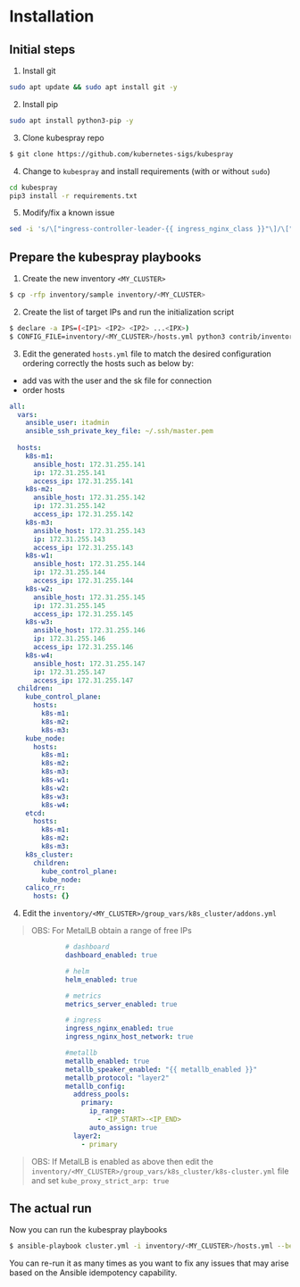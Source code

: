# Installation

## Initial steps

1. Install git 

```bash
sudo apt update && sudo apt install git -y
```

2. Install pip
```bash
sudo apt install python3-pip -y
```

3. Clone kubespray repo
```bash
$ git clone https://github.com/kubernetes-sigs/kubespray
```

4. Change to `kubespray` and install requirements (with or without `sudo`)

```bash
cd kubespray
pip3 install -r requirements.txt
```

5. Modify/fix a known issue

```bash
sed -i 's/\["ingress-controller-leader-{{ ingress_nginx_class }}"\]/\["ingress-controller-leader-{{ ingress_nginx_class }}","ingress-controller-leader"\]/g' roles/kubernetes-apps/ingress_controller/ingress_nginx/templates/role-ingress-nginx.yml.j2
```


## Prepare the kubespray playbooks

1. Create the new inventory `<MY_CLUSTER>`

```bash
$ cp -rfp inventory/sample inventory/<MY_CLUSTER>
```

2. Create the list of target IPs and run the initialization script
```bash
$ declare -a IPS=(<IP1> <IP2> <IP2> ...<IPX>)
$ CONFIG_FILE=inventory/<MY_CLUSTER>/hosts.yml python3 contrib/inventory_builder/inventory.py ${IPS[@]}
```

3. Edit the generated `hosts.yml` file to match the desired configuration ordering correctly the hosts such as below by:
  - add vas with the user and the sk file for connection
  - order hosts

```yaml
all:
  vars:
    ansible_user: itadmin
    ansible_ssh_private_key_file: ~/.ssh/master.pem
    
  hosts:
    k8s-m1:
      ansible_host: 172.31.255.141
      ip: 172.31.255.141
      access_ip: 172.31.255.141
    k8s-m2:
      ansible_host: 172.31.255.142
      ip: 172.31.255.142
      access_ip: 172.31.255.142
    k8s-m3:
      ansible_host: 172.31.255.143
      ip: 172.31.255.143
      access_ip: 172.31.255.143
    k8s-w1:
      ansible_host: 172.31.255.144
      ip: 172.31.255.144
      access_ip: 172.31.255.144
    k8s-w2:
      ansible_host: 172.31.255.145
      ip: 172.31.255.145
      access_ip: 172.31.255.145
    k8s-w3:
      ansible_host: 172.31.255.146
      ip: 172.31.255.146
      access_ip: 172.31.255.146
    k8s-w4:
      ansible_host: 172.31.255.147
      ip: 172.31.255.147
      access_ip: 172.31.255.147
  children:
    kube_control_plane:
      hosts:
        k8s-m1:
        k8s-m2:
        k8s-m3:
    kube_node:
      hosts:
        k8s-m1:
        k8s-m2:
        k8s-m3:
        k8s-w1:
        k8s-w2:
        k8s-w3:
        k8s-w4:
    etcd:
      hosts:
        k8s-m1:
        k8s-m2:
        k8s-m3:
    k8s_cluster:
      children:
        kube_control_plane:
        kube_node:
    calico_rr:
      hosts: {}
```

4. Edit the `inventory/<MY_CLUSTER>/group_vars/k8s_cluster/addons.yml`

> OBS: For MetalLB obtain a range of free IPs

```yaml
              # dashboard
              dashboard_enabled: true

              # helm
              helm_enabled: true

              # metrics
              metrics_server_enabled: true

              # ingress
              ingress_nginx_enabled: true
              ingress_nginx_host_network: true

              #metallb
              metallb_enabled: true
              metallb_speaker_enabled: "{{ metallb_enabled }}"
              metallb_protocol: "layer2"
              metallb_config:
                address_pools:
                  primary:
                    ip_range:
                      - <IP_START>-<IP_END>
                    auto_assign: true
                layer2:
                  - primary

```

> OBS: If MetalLB is enabled as above then edit the `inventory/<MY_CLUSTER>/group_vars/k8s_cluster/k8s-cluster.yml` file and set `kube_proxy_strict_arp: true`


## The actual run

Now you can run the kubespray playbooks

```bash
$ ansible-playbook cluster.yml -i inventory/<MY_CLUSTER>/hosts.yml --become-user=root
```

You can re-run it as many times as you want to fix any issues that may arise based on the Ansible idempotency capability.
